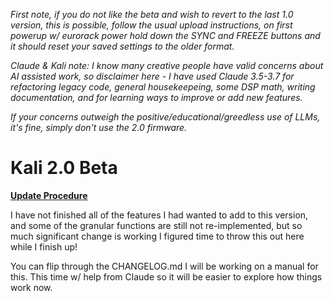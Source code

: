 *First note, if you do not like the beta and wish to revert to the last 1.0 version, this is possible, follow the usual upload instructions, on first powerup w/ eurorack power hold down the SYNC and FREEZE buttons and it should reset your saved settings to the older format.*

*Claude & Kali note: I know many creative people have valid concerns about AI assisted work, so disclaimer here - I have used Claude 3.5-3.7 for refactoring legacy code, general housekeepeing, some DSP math, writing documentation, and for learning ways to improve or add new features.*

 *If your concerns outweigh the positive/educational/greedless use of LLMs, it's fine, simply don't use the 2.0 firmware.*

# Kali 2.0 Beta

**[Update Procedure](UPDATE.md)**

I have not finished all of the features I had wanted to add to this version, and some of the granular functions are still not re-implemented, but so much significant change is working I figured time to throw this out here while I finish up!

You can flip through the CHANGELOG.md I will be working on a manual for this. This time w/ help from Claude so it will be easier to explore how things work now.
